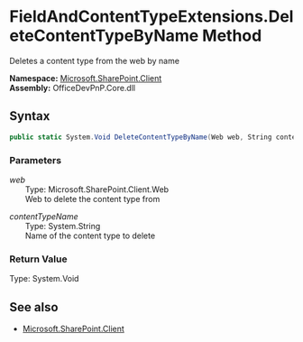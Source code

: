 # FieldAndContentTypeExtensions.DeleteContentTypeByName Method  
Deletes a content type from the web by name  

**Namespace:** [Microsoft.SharePoint.Client](Microsoft.SharePoint.Client.md)  
**Assembly:** OfficeDevPnP.Core.dll  
## Syntax
```C#
public static System.Void DeleteContentTypeByName(Web web, String contentTypeName)
```
### Parameters
*web*  
&emsp;&emsp;Type: Microsoft.SharePoint.Client.Web  
&emsp;&emsp;Web to delete the content type from  
  
*contentTypeName*  
&emsp;&emsp;Type: System.String  
&emsp;&emsp;Name of the content type to delete  
  
### Return Value
Type: System.Void  

## See also
- [Microsoft.SharePoint.Client](Microsoft.SharePoint.Client.md)
